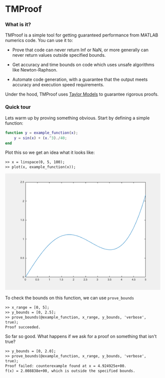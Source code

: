 # TMProof

### What is it?

TMProof is a simple tool for getting guaranteed performance from MATLAB numerics code. You can use it to:

* Prove that code can never return Inf or NaN, or more generally can never return values outside specified bounds.

* Get accuracy and time bounds on code which uses unsafe algorithms like Newton-Raphson.

* Automate code generation, with a guarantee that the output meets accuracy and execution speed requirements.

Under the hood, TMProof uses [Taylor Models](http://magix.lix.polytechnique.fr/magix/magixalix/slides/magix_berz_makino.pdf) to guarantee rigorous proofs.

### Quick tour
Lets warm up by proving something obvious. Start by defining a simple function:

```matlab
function y = example_function(x);
    y = sin(x) + (x.^3)./40;
end
```

Plot this so we get an idea what it looks like:

```
>> x = linspace(0, 5, 100);
>> plot(x, example_function(x));
```

![example_function](Images/example_function.png)

To check the bounds on this function, we can use `prove_bounds`

```
>> x_range = [0, 5];
>> y_bounds = [0, 2.5];
>> prove_bounds(@example_function, x_range, y_bounds, 'verbose', true);
Proof succeeded.
```

So far so good. What happens if we ask for a proof on something that isn't true?

```
>> y_bounds = [0, 2.0];
>> prove_bounds(@example_function, x_range, y_bounds, 'verbose', true);
Proof failed: counterexample found at x = 4.924925e+00.
f(x) = 2.008838e+00, which is outside the specified bounds.
```
